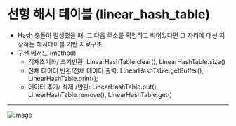 # 선형 해시 테이블 (linear_hash_table)

- Hash 충돌이 발생했을 때, 그 다음 주소를 확인하고 비어있다면 그 자리에 대신 저장하는 해시테이블 기반 자료구조
- 구현 메서드 (method)
  - 객체초기화/ 크기반환: LinearHashTable.clear(), LinearHashTable.size()
  - 전체 데이터 반환/전체 데이터 출력: LinearHashTable.getBuffer(), LinearHashTable.print();
  - 데이터 추가/ 삭제 /반환: LinearHashTable.put(), LinearHashTable.remove(), LinearHashTable.get()


--- 
![image](https://user-images.githubusercontent.com/121809824/229507834-c438522a-cd3c-49f9-9198-c9a7735786ba.png)

